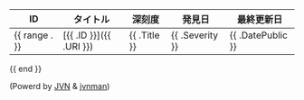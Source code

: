 | ID  | タイトル | 深刻度 | 発見日 | 最終更新日 |
| --- | -------- | ------ | ------ | ---------- |
{{ range . }}| [{{ .ID }}]({{ .URI }}) | {{ .Title }} | {{ .Severity }} | {{ .DatePublic }} | {{ .DateUpdate }} |
{{ end }}

(Powerd by [JVN](https://jvn.jp/) & [jvnman](https://github.com/spiegel-im-spiegel/jvnman "spiegel-im-spiegel/jvnman: JVN Vulnerability Data Management"))

